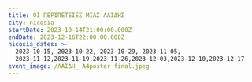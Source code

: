 ```yaml
---
title: ΟΙ ΠΕΡΙΠΕΤΕΙΕΣ ΜΙΑΣ ΛΑΙΔΗΣ
city: nicosia
startDate: 2023-10-14T21:00:00.000Z
endDate: 2023-12-16T22:00:00.000Z
nicosia_dates: >-
  2023-10-15, 2023-10-22, 2023-10-29, 2023-11-05,
  2023-11-12,2023-11-19,2023-11-26,2023-12-03,2023-12-10,2023-12-17
event_image: /ΛΑΙΔΗ_ Α4poster final.jpeg
---
```


